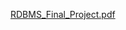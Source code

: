 [RDBMS_Final_Project.pdf](https://github.com/user-attachments/files/21310454/RDBMS_Final_Project.pdf)
